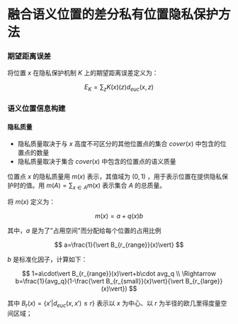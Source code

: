 # 融合语义位置的差分私有位置隐私保护方法

### 期望距离误差

将位置 $x$ 在隐私保护机制 $K$ 上的期望距离误差定义为：

$$
E_K=\sum_z K(x)(z)d_{euc}(x,z)
$$

### 语义位置信息构建

#### 隐私质量

+ 隐私质量取决于与 $x$ 高度不可区分的其他位置点的集合 $cover(x)$ 中包含的位置点的数量
+ 隐私质量取决于集合 $cover(x)$ 中包含的位置点的语义质量

位置点 $x$ 的隐私质量用 $m(x)$ 表示，其值域为 $(0,1)$ ，用于表示位置在提供隐私保护时的值。用 $m(A)=\sum_{x\in A}m(x)$ 表示集合 $A$ 的总质量。

将 $m(x)$ 定义为：

$$
m(x)=a+q(x)b
$$

其中，$a$ 是为了”占用空间"而分配给每个位置的占用比例

$$
a=\frac{1}{\vert B_{r_{range}}(x)\vert}
$$

$b$ 是标准化因子，计算如下：

$$
1=a\cdot\vert B_{r_{range}}(x)\vert+b\cdot avg_q \\ \Rightarrow b=\frac{1}{avg_q}(1-\frac{\vert B_{r_{small}}(x)\vert}{\vert B_{r_{large}}(x)\vert})
$$

其中 $B_r(x)=\{x'\vert d_{euc}(x,x')\leq r \}$ 表示以 $x$ 为中心、以 $r$ 为半径的欧几里得度量空间区域；
